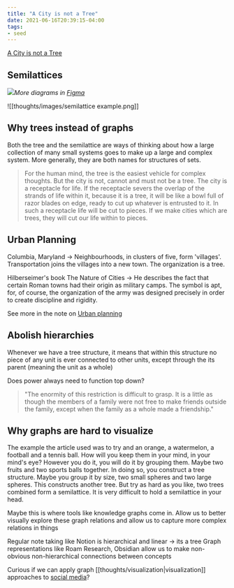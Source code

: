 ```yaml
---
title: "A City is not a Tree"
date: 2021-06-16T20:39:15-04:00
tags:
- seed
---
```


[A City is not a Tree](https://www.patternlanguage.com/archive/cityisnotatree.html)

## Semilattices
![](thoughts/images/semilattice.png)*More diagrams in [Figma](https://www.figma.com/file/eFPS114umxiV44LgL82UUb/Christopher-Alexander's-Semilattice-from-A-City-is-Not-a-Tree-(Community)?node-id=0%3A1)*

![[thoughts/images/semilattice example.png]]

## Why trees instead of graphs
Both the tree and the semilattice are ways of thinking about how a large collection of many small systems goes to make up a large and complex system. More generally, they are both names for structures of sets.

> For the human mind, the tree is the easiest vehicle for complex thoughts. But the city is not, cannot and must not be a tree. The city is a receptacle for life. If the receptacle severs the overlap of the strands of life within it, because it is a tree, it will be like a bowl full of razor blades on edge, ready to cut up whatever is entrusted to it. In such a receptacle life will be cut to pieces. If we make cities which are trees, they will cut our life within to pieces.

## Urban Planning
Columbia, Maryland → Neighbourhoods, in clusters of five, form 'villages'. Transportation joins the villages into a new town. The organization is a tree.

Hilberseimer's book The Nature of Cities → He describes the fact that certain Roman towns had their origin as military camps. The symbol is apt, for, of course, the organization of the army was designed precisely in order to create discipline and rigidity.

See more in the note on [Urban planning](thoughts/urban%20planning.md)

## Abolish hierarchies
Whenever we have a tree structure, it means that within this structure no piece of any unit is ever connected to other units, except through the its parent (meaning the unit as a whole)

Does power always need to function top down?

> "The enormity of this restriction is difficult to grasp. It is a little as though the members of a family were not free to make friends outside the family, except when the family as a whole made a friendship."

## Why graphs are hard to visualize
The example the article used was to try and an orange, a watermelon, a football and a tennis ball. How will you keep them in your mind, in your mind's eye? However you do it, you will do it by grouping them. Maybe two fruits and two sports balls together. In doing so, you construct a tree structure. Maybe you group it by size, two small spheres and two large spheres. This constructs another tree. But try as hard as you like, two trees combined form a semilattice. It is very difficult to hold a semilattice in your head.

Maybe this is where tools like knowledge graphs come in. Allow us to better visually explore these graph relations and allow us to capture more complex relations in things

Regular note taking like Notion is hierarchical and linear → its a tree
Graph representations like Roam Research, Obsidian allow us to make non-obvious non-hierarchical connections between concepts

Curious if we can apply graph [[thoughts/visualization|visualization]] approaches to [social media](thoughts/social%20graphs.md)?
